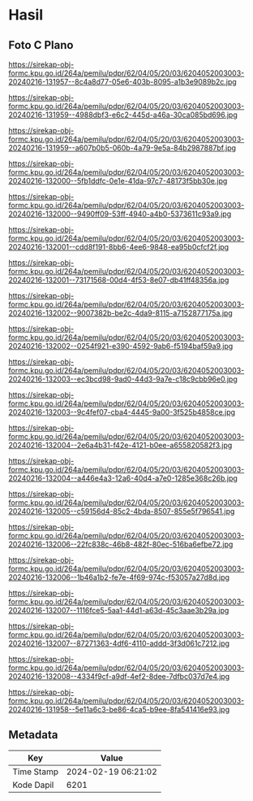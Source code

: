 # Hasil

## Foto C Plano

https://sirekap-obj-formc.kpu.go.id/264a/pemilu/pdpr/62/04/05/20/03/6204052003003-20240216-131957--8c4a8d77-05e6-403b-8095-a1b3e9089b2c.jpg

https://sirekap-obj-formc.kpu.go.id/264a/pemilu/pdpr/62/04/05/20/03/6204052003003-20240216-131959--4988dbf3-e6c2-445d-a46a-30ca085bd696.jpg

https://sirekap-obj-formc.kpu.go.id/264a/pemilu/pdpr/62/04/05/20/03/6204052003003-20240216-131959--a607b0b5-060b-4a79-9e5a-84b2987887bf.jpg

https://sirekap-obj-formc.kpu.go.id/264a/pemilu/pdpr/62/04/05/20/03/6204052003003-20240216-132000--5fb1ddfc-0e1e-41da-97c7-48173f5bb30e.jpg

https://sirekap-obj-formc.kpu.go.id/264a/pemilu/pdpr/62/04/05/20/03/6204052003003-20240216-132000--9490ff09-53ff-4940-a4b0-5373611c93a9.jpg

https://sirekap-obj-formc.kpu.go.id/264a/pemilu/pdpr/62/04/05/20/03/6204052003003-20240216-132001--cdd8f191-8bb6-4ee6-9848-ea95b0cfcf2f.jpg

https://sirekap-obj-formc.kpu.go.id/264a/pemilu/pdpr/62/04/05/20/03/6204052003003-20240216-132001--73171568-00d4-4f53-8e07-db41ff48356a.jpg

https://sirekap-obj-formc.kpu.go.id/264a/pemilu/pdpr/62/04/05/20/03/6204052003003-20240216-132002--9007382b-be2c-4da9-8115-a7152877175a.jpg

https://sirekap-obj-formc.kpu.go.id/264a/pemilu/pdpr/62/04/05/20/03/6204052003003-20240216-132002--0254f921-e390-4592-9ab6-f5194baf59a9.jpg

https://sirekap-obj-formc.kpu.go.id/264a/pemilu/pdpr/62/04/05/20/03/6204052003003-20240216-132003--ec3bcd98-9ad0-44d3-9a7e-c18c9cbb96e0.jpg

https://sirekap-obj-formc.kpu.go.id/264a/pemilu/pdpr/62/04/05/20/03/6204052003003-20240216-132003--9c4fef07-cba4-4445-9a00-3f525b4858ce.jpg

https://sirekap-obj-formc.kpu.go.id/264a/pemilu/pdpr/62/04/05/20/03/6204052003003-20240216-132004--2e6a4b31-f42e-4121-b0ee-a655820582f3.jpg

https://sirekap-obj-formc.kpu.go.id/264a/pemilu/pdpr/62/04/05/20/03/6204052003003-20240216-132004--a446e4a3-12a6-40d4-a7e0-1285e368c26b.jpg

https://sirekap-obj-formc.kpu.go.id/264a/pemilu/pdpr/62/04/05/20/03/6204052003003-20240216-132005--c59156d4-85c2-4bda-8507-855e5f796541.jpg

https://sirekap-obj-formc.kpu.go.id/264a/pemilu/pdpr/62/04/05/20/03/6204052003003-20240216-132006--22fc838c-46b8-482f-80ec-516ba6efbe72.jpg

https://sirekap-obj-formc.kpu.go.id/264a/pemilu/pdpr/62/04/05/20/03/6204052003003-20240216-132006--1b46a1b2-fe7e-4f69-974c-f53057a27d8d.jpg

https://sirekap-obj-formc.kpu.go.id/264a/pemilu/pdpr/62/04/05/20/03/6204052003003-20240216-132007--1116fce5-5aa1-44d1-a63d-45c3aae3b29a.jpg

https://sirekap-obj-formc.kpu.go.id/264a/pemilu/pdpr/62/04/05/20/03/6204052003003-20240216-132007--87271363-4df6-4110-addd-3f3d061c7212.jpg

https://sirekap-obj-formc.kpu.go.id/264a/pemilu/pdpr/62/04/05/20/03/6204052003003-20240216-132008--4334f9cf-a9df-4ef2-8dee-7dfbc037d7e4.jpg

https://sirekap-obj-formc.kpu.go.id/264a/pemilu/pdpr/62/04/05/20/03/6204052003003-20240216-131958--5e11a6c3-be86-4ca5-b9ee-8fa541416e93.jpg


## Metadata

| Key        | Value               |
| ---------- | ------------------- |
| Time Stamp | 2024-02-19 06:21:02 |
| Kode Dapil | 6201                |



